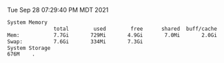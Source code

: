 Tue Sep 28 07:29:40 PM MDT 2021
```bash
System Memory
               total        used        free      shared  buff/cache   available
Mem:           7.7Gi       729Mi       4.9Gi       7.0Mi       2.0Gi       6.6Gi
Swap:          7.6Gi       334Mi       7.3Gi
System Storage
676M	.
```
```bash
